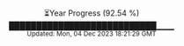 <p align="center">
⏳Year Progress (92.54 %) <br>
███████████████████████████▁▁▁ <br>
<sub>Updated: Mon, 04 Dec 2023 18:21:29 GMT</sub>
</p>

